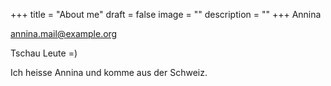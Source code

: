 +++
title = "About me"
draft = false
image = ""
description = ""
+++
Annina

annina.mail@example.org

Tschau Leute =)

Ich heisse Annina und komme aus der Schweiz.